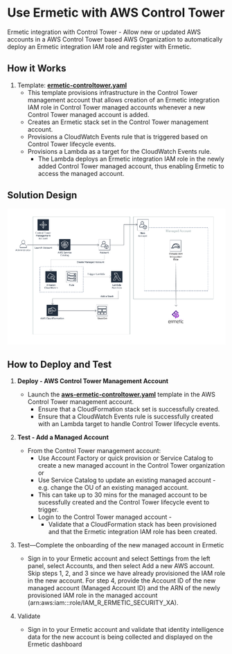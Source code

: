 # Use Ermetic with AWS Control Tower

Ermetic integration with Control Tower - Allow new or updated AWS accounts in a AWS Control Tower based AWS Organization to automatically deploy an Ermetic integration IAM role and register with Ermetic.

## How it Works

 1. Template: [**ermetic-controltower.yaml**](cloudformation/ermetic-controltower.yaml)
     - This template provisions infrastructure in the Control Tower management account that allows creation of an Ermetic integration IAM role in Control Tower managed accounts whenever a new Control Tower managed account is added.
     - Creates an Ermetic stack set in the Control Tower management account.
     - Provisions a CloudWatch Events rule that is triggered based on Control Tower lifecycle events.
     - Provisions a Lambda as a target for the CloudWatch Events rule.
        - The Lambda deploys an Ermetic integration IAM role in the newly added Control Tower managed account, thus enabling Ermetic to access the managed account.

## Solution Design

<img src="media/image1.png" />

## How to Deploy and Test

 1. **Deploy - AWS Control Tower Management Account**
     - Launch the [**aws-ermetic-controltower.yaml**](cloudformation/aws-ermetic-controltower.yaml) template in the AWS Control Tower management account.
        - Ensure that a CloudFormation stack set is successfully created.
        - Ensure that a CloudWatch Events rule is successfully created with an Lambda target to handle Control Tower lifecycle events.
 2. **Test - Add a Managed Account** 
     - From the Control Tower management account:
        - Use Account Factory or quick provision or Service Catalog to create a new managed account in the Control Tower organization or
        - Use Service Catalog to update an existing managed account - e.g. change the OU of an existing managed account.
        - This can take up to 30 mins for the managed account to be sucessfully created and the Control Tower lifecycle event to trigger.
        - Login to the Control Tower managed account - 
           - Validate that a CloudFormation stack has been provisioned and that the Ermetic integration IAM role has been created.
3. Test—Complete the onboarding of the new managed account in Ermetic
    - Sign in to your Ermetic account and select Settings from the left panel, select Accounts, and then select Add a new AWS account. Skip steps 1, 2, and 3 since we have already provisioned the IAM role in the new account.  For step 4,  provide the Account ID of the new managed account (Managed Account ID) and the ARN of the newly provisioned IAM role in the managed account (arn:aws:iam::<Managed Account ID>:role/IAM_R_ERMETIC_SECURITY_XA). 

4. Validate
   - Sign in to your Ermetic account and validate that identity intelligence data for the new account is being collected and displayed on the Ermetic dashboard

